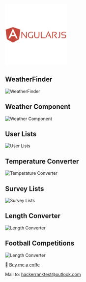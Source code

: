 <div>
  <img src="https://github.com/devicons/devicon/blob/master/icons/angularjs/angularjs-plain-wordmark.svg" title="Angular" alt="Angular" width="200" height="200"/>
</div>

## WeatherFinder

<img src="https://hrcdn.net/s3_pub/istreet-assets/I8LW4foLtjrt6jvB0RIv4w/weather-finder.gif" title="WeatherFinder" alt="WeatherFinder" width="400" height="300"/>

## Weather Component

<img src="https://hrcdn.net/s3_pub/istreet-assets/aiYyB8bIMufQ00lpPduPbQ/weather-component.gif" title="Weather Component" alt="Weather Component" width="300" height="300"/>

## User Lists

<img src="https://hrcdn.net/s3_pub/istreet-assets/CgD5M0JuOd1ffgjGhwyPzQ/users-list.gif" title="User Lists" alt="User Lists" width="550" height="300"/>

## Temperature Converter

<img src="https://hrcdn.net/s3_pub/istreet-assets/-Y4byw48oCxRPaW0kiNlyA/temperature-converter.gif" title="Temperature Converter" alt="Temperature Converter" width="300" height="300"/>

## Survey Lists

<img src="https://hrcdn.net/s3_pub/istreet-assets/mCXTOy7HP5xco-3X1m5UFA/survey-list.gif" title="Survey Lists" alt="Survey Lists" width="650" height="300"/>

## Length Converter

<img src="https://hrcdn.net/s3_pub/istreet-assets/dLpJcGyZEHeVe070aL17aw/length-converter.gif" title="Length Converter" alt="Length Converter" width="450" height="300"/>

## Football Competitions

<img src="https://hrcdn.net/s3_pub/istreet-assets/1WAxxf03EtrUdnq3heRX2g/football.gif" title="Length Converter" alt="Length Converter" width="350" height="300"/>

🙏 [Buy me a coffe](https://github.com/hackerrank-test/buymeacoffe)

Mail to: [hackerranktest@outlook.com](mailto:hackerranktest@outlook.com)
